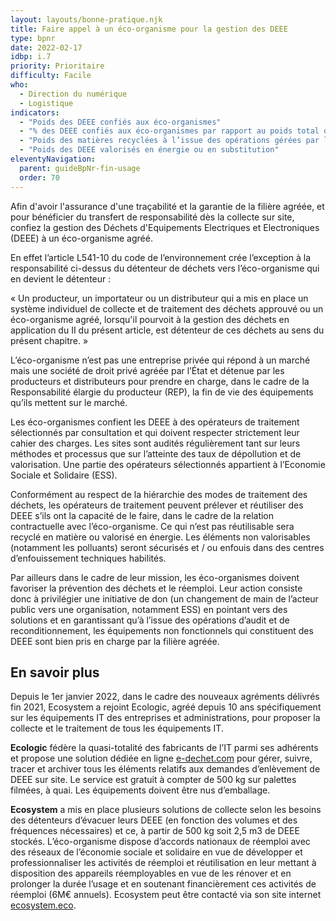```yaml
---
layout: layouts/bonne-pratique.njk
title: Faire appel à un éco-organisme pour la gestion des DEEE
type: bpnr
date: 2022-02-17
idbp: i.7
priority: Prioritaire
difficulty: Facile
who:
  - Direction du numérique
  - Logistique
indicators:
  - "Poids des DEEE confiés aux éco-organismes"
  - "% des DEEE confiés aux éco-organismes par rapport au poids total des DEEE générés"
  - "Poids des matières recyclées à l’issue des opérations gérées par les éco-organisme"
  - "Poids des DEEE valorisés en énergie ou en substitution"
eleventyNavigation:
  parent: guideBpNr-fin-usage
  order: 70
---
```


Afin d'avoir l'assurance d'une traçabilité et la garantie de la filière agréée, et pour bénéficier du transfert de responsabilité dès la collecte sur site, confiez la gestion des Déchets d'Equipements Electriques et Electroniques (DEEE) à un éco-organisme agréé.

En effet l’article L541-10 du code de l’environnement crée l’exception à la responsabilité ci-dessus du détenteur de déchets vers l’éco-organisme qui en devient le détenteur :

« Un producteur, un importateur ou un distributeur qui a mis en place un système individuel de collecte et de traitement des déchets approuvé ou un éco-organisme agréé, lorsqu'il pourvoit à la gestion des déchets en application du II du présent article, est détenteur de ces déchets au sens du présent chapitre. »

L’éco-organisme n’est pas une entreprise privée qui répond à un marché mais une société de droit privé agréée par l’État et détenue par les producteurs et distributeurs pour prendre en charge, dans le cadre de la Responsabilité élargie du producteur (REP), la fin de vie des équipements qu’ils mettent sur le marché.

Les éco-organismes confient les DEEE à des opérateurs de traitement sélectionnés par consultation et qui doivent respecter strictement leur cahier des charges. Les sites sont audités régulièrement tant sur leurs méthodes et processus que sur l’atteinte des taux de dépollution et de valorisation. Une partie des opérateurs sélectionnés appartient à l’Economie Sociale et Solidaire (ESS).

Conformément au respect de la hiérarchie des modes de traitement des déchets, les opérateurs de traitement peuvent  prélever et réutiliser des DEEE s’ils ont la capacité de le faire, dans le cadre de la relation contractuelle avec l’éco-organisme. Ce qui n’est pas réutilisable sera recyclé en matière ou valorisé en énergie. Les éléments non valorisables (notamment les polluants) seront sécurisés et / ou enfouis dans des centres d’enfouissement techniques habilités.

Par ailleurs dans le cadre de leur mission, les éco-organismes doivent favoriser la prévention des déchets et le réemploi. Leur action consiste donc à privilégier une initiative de don (un changement de main de l’acteur public vers une organisation, notamment ESS) en pointant vers des solutions et en garantissant qu’à l’issue des opérations d’audit et de reconditionnement, les équipements non fonctionnels qui constituent des DEEE sont bien pris en charge par la filière agréée. 

## En savoir plus

Depuis le 1er janvier 2022, dans le cadre des nouveaux agréments délivrés fin 2021, Ecosystem a rejoint Ecologic, agréé depuis 10 ans spécifiquement sur les équipements IT des entreprises et administrations, pour proposer la collecte et le traitement de tous les équipements IT.

**Ecologic** fédère la quasi-totalité des fabricants de l’IT parmi ses adhérents et propose une solution dédiée en ligne [e-dechet.com](http://www.e-dechet.com/) pour gérer, suivre, tracer et archiver tous les éléments relatifs aux demandes d’enlèvement de DEEE sur site. Le service est gratuit à compter de 500 kg sur palettes filmées, à quai. Les équipements doivent être nus d’emballage. 

**Ecosystem** a mis en place plusieurs solutions de collecte selon les besoins des détenteurs d’évacuer leurs DEEE (en fonction des volumes et des fréquences nécessaires) et ce, à partir de 500 kg soit 2,5 m3 de DEEE stockés. L’éco-organisme dispose d’accords nationaux de réemploi avec des réseaux de l’économie sociale et solidaire en vue de développer et professionnaliser les activités de réemploi et réutilisation en leur mettant à disposition des appareils réemployables en vue de les rénover et en prolonger la durée l’usage et en soutenant financièrement ces activités de réemploi (6M€ annuels). Ecosystem peut être contacté via son site internet [ecosystem.eco](https://www.ecosystem.eco/).
